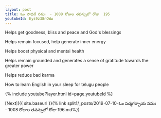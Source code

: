 ```yaml
---
layout: post
title: ఓం సాధవే నమః  - 1008 రోజుల తపస్సులో రోజు  195
youtubeId: Eys9z38nOWw
---
```

 
 
Helps get goodness, bliss and peace and God's blessings
 
Helps remain focused, help generate inner energy 
 
Helps boost physical and mental health 
 
Helps remain grounded and generates a sense of gratitude towards the greater power 
 
Helps reduce bad karma
 
How to learn English in your sleep for telugu people
 
 
 
 


{% include youtubePlayer.html id=page.youtubeId %}
 
[Next]({{ site.baseurl }}{% link split1/_posts/2019-07-10-ఓం పద్మగర్భాయ నమః  - 1008 రోజుల తపస్సులో రోజు  196.md%})
 
